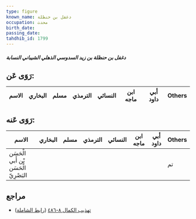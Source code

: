 ```yaml
---
type: figure
known_name: دغفل بن حنظلة
occupation: محدث
birth_date:
passing_date:
tahdhib_id: 1799
---
```

##### دغفل بن حنظلة بن زيد السدوسي الذهلي الشيباني النسابة

## رَوَى عَن:
| الاسم | البخاري | مسلم | الترمذي | النسائي | ابن ماجه | أبي داود | Others |
| ----- | ------- | ---- | ------- | ------- | -------- | -------- | ------ |
## رَوَى عَنه:
| الاسم                                 | البخاري | مسلم | الترمذي | النسائي | ابن ماجه | أبي داود | Others |
| ------------------------------------- | ------- | ---- | ------- | ------- | -------- | -------- | ------ |
| الْحَسَن بْن أَبي الْحَسَن البَصْرِيّ |         |      |         |         |          |          | تم     |
## مراجع
- [تهذيب الكمال ٨-٤٨٦](obsidian://open?vault=Tahdhib-al-Kamal&file=Figures/١٧٩٩-دغفل%20بن%20حنظلة%20بن%20زيد%20السدوسي%20الذهلي%20الشيباني%20النسابة) ([رابط الشاملة](https://shamela.ws/book/3722/4197))